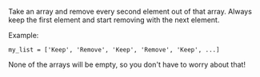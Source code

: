 Take an array and remove every second element out of that array. Always keep the first element and start removing with the next element.

Example:

    my_list = ['Keep', 'Remove', 'Keep', 'Remove', 'Keep', ...]
None of the arrays will be empty, so you don't have to worry about that!